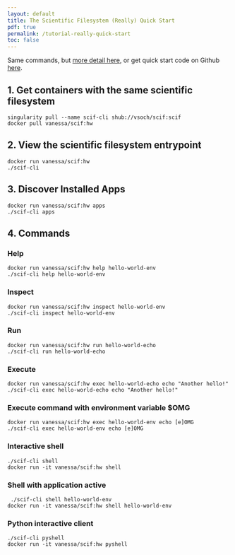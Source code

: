 ```yaml
---
layout: default
title: The Scientific Filesystem (Really) Quick Start
pdf: true
permalink: /tutorial-really-quick-start
toc: false
---
```


Same commands, but [more detail here](/tutorial-quick-start), or get quick start code on Github [here](https://github.com/sci-f/hello-world.scif).

## 1. Get containers with the same scientific filesystem

```
singularity pull --name scif-cli shub://vsoch/scif:scif
docker pull vanessa/scif:hw
```

## 2. View the scientific filesystem entrypoint
```
docker run vanessa/scif:hw
./scif-cli 
```

## 3. Discover Installed Apps
```
docker run vanessa/scif:hw apps
./scif-cli apps
```

## 4. Commands
### Help
```
docker run vanessa/scif:hw help hello-world-env
./scif-cli help hello-world-env
```
### Inspect
```
docker run vanessa/scif:hw inspect hello-world-env
./scif-cli inspect hello-world-env
```
### Run

```
docker run vanessa/scif:hw run hello-world-echo
./scif-cli run hello-world-echo
```

### Execute
```
docker run vanessa/scif:hw exec hello-world-echo echo "Another hello!"
./scif-cli exec hello-world-echo echo "Another hello!"
```

### Execute command with environment variable $OMG
```
docker run vanessa/scif:hw exec hello-world-env echo [e]OMG
./scif-cli exec hello-world-env echo [e]OMG
```

### Interactive shell
```
./scif-cli shell
docker run -it vanessa/scif:hw shell
```

### Shell with application active
```
 ./scif-cli shell hello-world-env
docker run -it vanessa/scif:hw shell hello-world-env
```

### Python interactive client
```
./scif-cli pyshell
docker run -it vanessa/scif:hw pyshell
```
